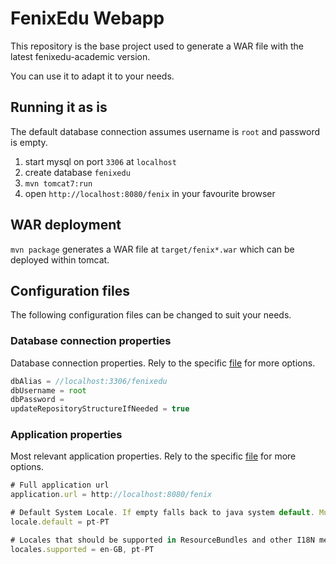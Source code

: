 # FenixEdu Webapp

This repository is the base project used to generate a WAR file with the latest fenixedu-academic version.

You can use it to adapt it to your needs.

## Running it as is

The default database connection assumes username is `root` and password is empty.

1. start mysql on port `3306` at `localhost`
2. create database `fenixedu`
3. `mvn tomcat7:run`
4. open `http://localhost:8080/fenix` in your favourite browser


## WAR deployment

`mvn package` generates a WAR file at `target/fenix*.war` which can be deployed within tomcat.

## Configuration files

The following configuration files can be changed to suit your needs.

### Database connection properties

Database connection properties. Rely to the specific [file](src/main/resources/fenix-framework.properties) for more options.

```javascript
dbAlias = //localhost:3306/fenixedu
dbUsername = root
dbPassword = 
updateRepositoryStructureIfNeeded = true
```

### Application properties

Most relevant application properties. Rely to the specific [file](src/main/resources/configuration.properties) for more options. 

```javascript
# Full application url
application.url = http://localhost:8080/fenix

# Default System Locale. If empty falls back to java system default. Must be included in locales.supported
locale.default = pt-PT

# Locales that should be supported in ResourceBundles and other I18N mechanisms. If not specified falls back to a list with only the java system default.
locales.supported = en-GB, pt-PT
```
